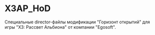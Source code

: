 # X3AP_HoD
 Специальные director-файлы модификации "Горизонт открытий" для игры "X3: Рассвет Альбиона" от компании "Egosoft".
